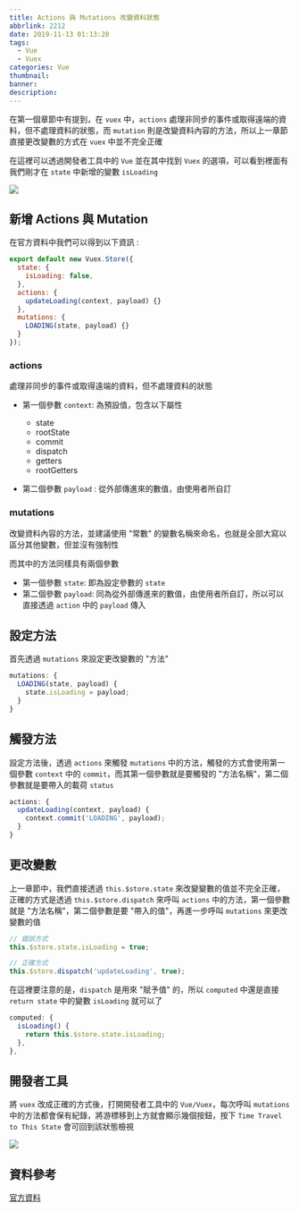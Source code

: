 ```yaml
---
title: Actions 與 Mutations 改變資料狀態
abbrlink: 2212
date: 2019-11-13 01:13:20
tags:
  - Vue
  - Vuex
categories: Vue
thumbnail:
banner:
description:
---
```


在第一個章節中有提到，在 `vuex` 中，`actions` 處理非同步的事件或取得遠端的資料，但不處理資料的狀態，而 `mutation` 則是改變資料內容的方法，所以上一章節直接更改變數的方式在 `vuex` 中並不完全正確

<!-- more -->

在這裡可以透過開發者工具中的 `Vue` 並在其中找到 `Vuex` 的選項，可以看到裡面有我們剛才在 `state` 中新增的變數 `isLoading`

![](Vuex-devtool.png)

## 新增 Actions 與 Mutation

在官方資料中我們可以得到以下資訊 :

``` js
export default new Vuex.Store({
  state: {
    isLoading: false,
  },
  actions: {
    updateLoading(context, payload) {}
  },
  mutations: {
    LOADING(state, payload) {}
  }
});
```

### actions

處理非同步的事件或取得遠端的資料，但不處理資料的狀態

* 第一個參數 `context`: 為預設值，包含以下屬性

  * state
  * rootState
  * commit
  * dispatch
  * getters
  * rootGetters

* 第二個參數 `payload` : 從外部傳進來的數值，由使用者所自訂

### mutations

改變資料內容的方法，並建議使用 "常數" 的變數名稱來命名，也就是全部大寫以區分其他變數，但並沒有強制性

而其中的方法同樣具有兩個參數

* 第一個參數 `state`: 即為設定參數的 `state`
* 第二個參數 `payload`: 同為從外部傳進來的數值，由使用者所自訂，所以可以直接透過 `action` 中的 `payload` 傳入

## 設定方法

首先透過 `mutations` 來設定更改變數的 "方法"

``` js
mutations: {
  LOADING(state, payload) {
    state.isLoading = payload;
  }
}
```

## 觸發方法

設定方法後，透過 `actions` 來觸發 `mutations` 中的方法，觸發的方式會使用第一個參數 `context` 中的 `commit`，而其第一個參數就是要觸發的 "方法名稱"，第二個參數就是要帶入的載荷 `status`

``` js
actions: {
  updateLoading(context, payload) {
    context.commit('LOADING', payload);
  }
} 
```

## 更改變數

上一章節中，我們直接透過 `this.$store.state` 來改變變數的值並不完全正確，正確的方式是透過 `this.$store.dispatch` 來呼叫 `actions` 中的方法，第一個參數就是 "方法名稱"，第二個參數是要 "帶入的值"，再進一步呼叫 `mutations` 來更改變數的值

``` js
// 錯誤方式
this.$store.state.isLoading = true;

// 正確方式
this.$store.dispatch('updateLoading', true);
```

在這裡要注意的是，`dispatch` 是用來 "賦予值" 的，所以 `computed` 中還是直接 `return state` 中的變數 `isLoading` 就可以了

``` js
computed: {
  isLoading() {
    return this.$store.state.isLoading;
  },
},
```

## 開發者工具

將 `vuex` 改成正確的方式後，打開開發者工具中的 `Vue/Vuex`，每次呼叫 `mutations` 中的方法都會保有紀錄，將游標移到上方就會顯示幾個按鈕，按下 `Time Travel to This State` 會可回到該狀態檢視

![](Vuex-devtool-timeTravel.png)

## 資料參考

[官方資料](https://vuex.vuejs.org/zh/api/#mutations)

